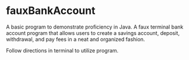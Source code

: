 # fauxBankAccount
A basic program to demonstrate proficiency in Java. A faux terminal bank account program that allows users to create a savings account, deposit, withdrawal, and pay fees in a neat and organized fashion.

Follow directions in terminal to utilize program. 
